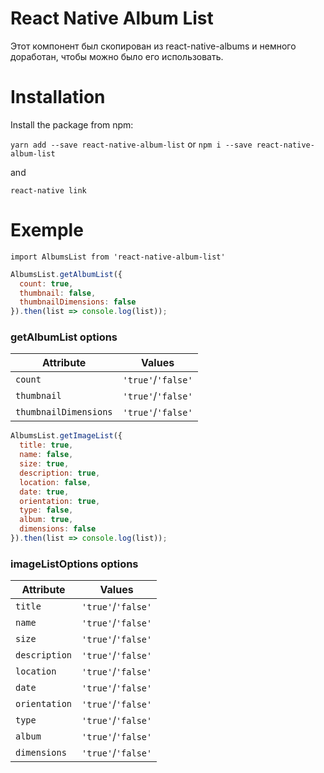 # React Native Album List

Этот компонент был скопирован из react-native-albums и немного доработан, чтобы можно было его использовать.

# Installation

Install the package from npm:

`yarn add --save react-native-album-list` or `npm i --save react-native-album-list`

and

`react-native link`

# Exemple

`import AlbumsList from 'react-native-album-list'`

```js
AlbumsList.getAlbumList({
  count: true,
  thumbnail: false,
  thumbnailDimensions: false
}).then(list => console.log(list));
```

### getAlbumList options

| Attribute             | Values             |
| --------------------- | ------------------ |
| `count`               | `'true'`/`'false'` |
| `thumbnail`           | `'true'`/`'false'` |
| `thumbnailDimensions` | `'true'`/`'false'` |

```js
AlbumsList.getImageList({
  title: true,
  name: false,
  size: true,
  description: true,
  location: false,
  date: true,
  orientation: true,
  type: false,
  album: true,
  dimensions: false
}).then(list => console.log(list));
```

### imageListOptions options

| Attribute     | Values             |
| ------------- | ------------------ |
| `title`       | `'true'`/`'false'` |
| `name`        | `'true'`/`'false'` |
| `size`        | `'true'`/`'false'` |
| `description` | `'true'`/`'false'` |
| `location`    | `'true'`/`'false'` |
| `date`        | `'true'`/`'false'` |
| `orientation` | `'true'`/`'false'` |
| `type`        | `'true'`/`'false'` |
| `album`       | `'true'`/`'false'` |
| `dimensions`  | `'true'`/`'false'` |
